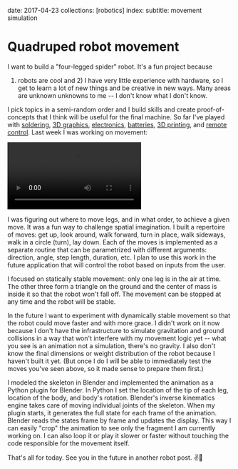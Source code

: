 date: 2017-04-23
collections: [robotics]
index:
  subtitle: movement simulation

Quadruped robot movement
========================

I want to build a "four-legged spider" robot. It's a fun project because
1) robots are cool and 2) I have very little experience with hardware,
so I get to learn a lot of new things and be creative in new ways. Many
areas are unknown unknowns to me -- I don't know what I don't know.

I pick topics in a semi-random order and I build skills
and create proof-of-concepts that I think will be
useful for the final machine.  So far I've played with
[soldering](https://www.instagram.com/p/BOhV70egSlt/),
[3D graphics](https://www.instagram.com/p/BOzqQzPDTP9/),
[electronics](https://www.instagram.com/p/BQxIbDxjjmY/),
[batteries](https://www.instagram.com/p/BRjAw1xjTpG/),
[3D printing](https://www.instagram.com/p/BRq6aQVjZ7n/), and
[remote control](https://www.instagram.com/p/BR9C63LDSCq/).
Last week I was working on movement:

![](loop.mp4)

I was figuring out where to move legs, and in what order, to achieve a
given move. It was a fun way to challenge spatial imagination. I built a
repertoire of moves: get up, look around, walk forward, turn in place,
walk sideways, walk in a circle (turn), lay down. Each of the moves
is implemented as a separate routine that can be parametrized with
different arguments: direction, angle, step length, duration, etc. I
plan to use this work in the future application that will control the
robot based on inputs from the user.

I focused on statically stable movement: only one leg is in the air at
time. The other three form a triangle on the ground and the center of
mass is inside it so that the robot won't fall off. The movement can be
stopped at any time and the robot will be stable.

In the future I want to experiment with dynamically stable movement so
that the robot could move faster and with more grace. I didn't work on
it now because I don't have the infrastructure to simulate gravitation
and ground collisions in a way that won't interfere with my movement
logic yet -- what you see is an animation not a simulation, there's no
gravity. I also don't know the final dimensions or weight distribution
of the robot because I haven't built it yet. (But once I do I will be
able to immediately test the moves you've seen above, so it made sense
to prepare them first.)

I modeled the skeleton in Blender and implemented the animation as a
Python plugin for Blender. In Python I set the location of the tip
of each leg, location of the body, and body's rotation. Blender's
inverse kinematics engine takes care of moving individual joints of
the skeleton. When my plugin starts, it generates the full state for
each frame of the animation. Blender reads the states frame by frame
and updates the display. This way I can easily "crop" the animation to
see only the fragment I am currently working on. I can also loop it or
play it slower or faster without touching the code responsible for the
movement itself.

That's all for today. See you in the future in another robot post. ✌️🤖
